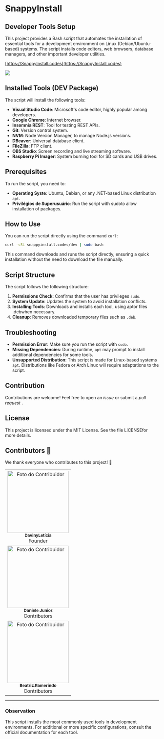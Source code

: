 # SnappyInstall

## Developer Tools Setup

This project provides a Bash script that automates the installation of essential tools for a development environment on Linux (Debian/Ubuntu-based) systems. The script installs code editors, web browsers, database managers, and other important developer utilities.

[https://SnappyInstall.codes](https://SnappyInstall.codes)

<img class="mascote" src='https://snappyinstall.codes/img/mascote.png'/>

## Installed Tools (DEV Package)

The script will install the following tools:

- **Visual Studio Code**: Microsoft's code editor, highly popular among developers.
- **Google Chrome**: Internet browser.
- **Insomnia REST**: Tool for testing REST APIs.
- **Git**: Version control system.
- **NVM**: Node Version Manager, to manage Node.js versions.
- **DBeaver**: Universal database client.
- **FileZilla**: FTP client.
- **OBS Studio**: Screen recording and live streaming software.
- **Raspberry Pi Imager**: System burning tool for SD cards and USB drives.

## Prerequisites

To run the script, you need to:

- **Operating Syste**: Ubuntu, Debian, or any .NET-based Linux distribution `apt`.
- **Privilégios de Superusuário**: Run the script with sudoto allow installation of packages.

## How to Use

You can run the script directly using the command `curl`:

```bash
curl -sSL snappyinstall.codes/dev | sudo bash
```

This command downloads and runs the script directly, ensuring a quick installation without the need to download the file manually.

## Script Structure

The script follows the following structure:

1. **Permissions Check**: Confirms that the user has privileges `sudo`.
2. **System Update**: Updates the system to avoid installation conflicts.
3. **Installing Tools**: Downloads and installs each tool, using aptor files .debwhen necessary.
4. **Cleanup**: Removes downloaded temporary files such as `.deb`.

## Troubleshooting

- **Permission Error**: Make sure you run the script with `sudo`.
- **Missing Dependencies**: During runtime, `apt` may prompt to install additional dependencies for some tools.
- **Unsupported Distribution**: This script is made for Linux-based systems `apt`. Distributions like Fedora or Arch Linux will require adaptations to the script.

## Contribution

Contributions are welcome! Feel free to open an *issue* or submit a *pull request* .


## License

This project is licensed under the MIT License. See the file LICENSEfor more details.

## Contributors 🤝

We thank everyone who contributes to this project! 🎉


<table>
  <tr>
    <td align="center">
      <a href="https://github.com/davinyleticia">
        <img src="https://avatars.githubusercontent.com/davinyleticia" width="200px;" height="203px" alt="Foto do Contribuidor"/><br>
        <sub><b>DavinyLetícia</b></sub>
      </a><br>
      Founder
    </td>
     <tr>
    <td align="center">
      <a href="https://github.com/DaniDJunior">
        <img src="https://avatars.githubusercontent.com/DaniDJunior" width="200px;" height="203px" alt="Foto do Contribuidor"/><br>
        <sub><b>Daniele Junior</b></sub>
      </a><br>
      Contributors
    </td>
     <tr>
    <td align="center">
      <a href="https://github.com/isjanebea">
        <img src="https://avatars.githubusercontent.com/isjanebea" width="200px;" height="203px" alt="Foto do Contribuidor"/><br>
        <sub><b>Beatriz Ramerindo</b></sub>
      </a><br>
      Contributors
    </td>
  </tr>
</table>


---

### Observation

This script installs the most commonly used tools in development environments. For additional or more specific configurations, consult the official documentation for each tool.

